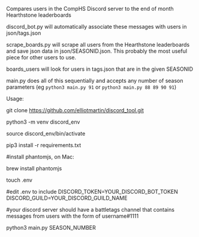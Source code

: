 Compares users in the CompHS Discord server to the end of month Hearthstone leaderboards

discord_bot.py will automatically associate these messages with users in json/tags.json

scrape_boards.py will scrape all users from the Hearthstone leaderboards and save json data in json/SEASONID.json. This probably the most useful piece for other users to use. 

boards_users will look for users in tags.json that are in the given SEASONID

main.py does all of this sequentially and accepts any number of season parameters (eg `python3 main.py 91` or `python3 main.py 88 89 90 91`)

Usage:

git clone https://github.com/elliotmartin/discord_tool.git

python3 -m venv discord_env

source discord_env/bin/activate

pip3 install -r requirements.txt

#install phantomjs, on Mac: 

brew install phantomjs

touch .env

#edit .env to include DISCORD_TOKEN=YOUR_DISCORD_BOT_TOKEN DISCORD_GUILD=YOUR_DISCORD_GUILD_NAME

#your discord server should have a battletags channel that contains messages from users with the form of username#1111

python3 main.py SEASON_NUMBER
